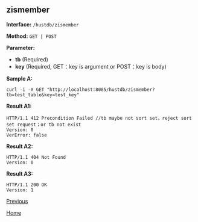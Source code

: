 ## zismember ##

**Interface:** `/hustdb/zismember`

**Method:** `GET | POST`

**Parameter:** 

*  **tb** (Required)  
*  **key** (Required, GET：key is argument or POST：key is body)   

**Sample A:**

    curl -i -X GET "http://localhost:8085/hustdb/zismember?tb=test_table&key=test_key"

**Result A1:**

	HTTP/1.1 412 Precondition Failed //tb maybe not sort set，reject sort set request；or tb not exist
	Version: 0
	VerError: false

**Result A2:**

	HTTP/1.1 404 Not Found
	Version: 0
	
**Result A3:**

	HTTP/1.1 200 OK
	Version: 1

[Previous](../hustdb.md)

[Home](../../../index.md)